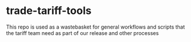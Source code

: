 # trade-tariff-tools
This repo is used as a wastebasket for general workflows and scripts that the tariff team need as part of our release and other processes
